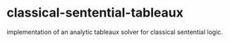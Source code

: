 # classical-sentential-tableaux
implementation of an analytic tableaux solver for classical sentential logic.
